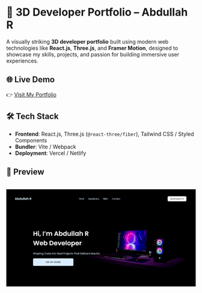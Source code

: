 # 🚀 3D Developer Portfolio – Abdullah R


A visually striking **3D developer portfolio** built using modern web technologies like **React.js**, **Three.js**, and **Framer Motion**, designed to showcase my skills, projects, and passion for building immersive user experiences.

## 🌐 Live Demo
👉 [Visit My Portfolio](https://your-portfolio-link.com)

## 🛠 Tech Stack

- **Frontend**: React.js, Three.js (`@react-three/fiber`), Tailwind CSS / Styled Components
- **Bundler**: Vite / Webpack
- **Deployment**: Vercel / Netlify

## 📸 Preview

<div align="center">
  <br />
    <a href="" target="_blank">
      <img src="public/images/preview.png" alt="Project Banner">
    </a>
  <br />

</div>